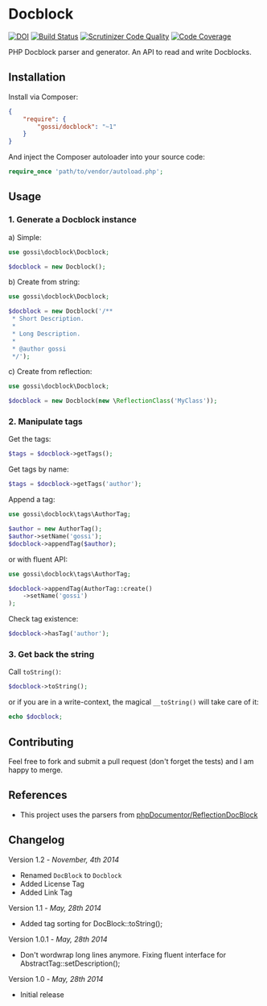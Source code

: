 # Docblock

[![DOI](https://zenodo.org/badge/doi/10.5281/zenodo.10182.png)](http://dx.doi.org/10.5281/zenodo.10182)
[![Build Status](https://travis-ci.org/gossi/docblock.svg?branch=master)](https://travis-ci.org/gossi/docblock)
[![Scrutinizer Code Quality](https://scrutinizer-ci.com/g/gossi/docblock/badges/quality-score.png?b=master)](https://scrutinizer-ci.com/g/gossi/docblock/?branch=master)
[![Code Coverage](https://scrutinizer-ci.com/g/gossi/docblock/badges/coverage.png?b=master)](https://scrutinizer-ci.com/g/gossi/docblock/?branch=master)

PHP Docblock parser and generator. An API to read and write Docblocks.

## Installation

Install via Composer:

```json
{
	"require": {
		"gossi/docblock": "~1"
	}
}
```

And inject the Composer autoloader into your source code:

```php
require_once 'path/to/vendor/autoload.php';
```

## Usage

### 1. Generate a Docblock instance

a) Simple:

```php
use gossi\docblock\Docblock;

$docblock = new Docblock();
```

b) Create from string:

```php
use gossi\docblock\Docblock;

$docblock = new Docblock('/**
 * Short Description.
 *
 * Long Description.
 *
 * @author gossi
 */');
```

c) Create from reflection:

```php
use gossi\docblock\Docblock;

$docblock = new Docblock(new \ReflectionClass('MyClass'));
```

### 2. Manipulate tags

Get the tags:

```php
$tags = $docblock->getTags();
```

Get tags by name:

```php
$tags = $docblock->getTags('author');
```

Append a tag:

```php
use gossi\docblock\tags\AuthorTag;

$author = new AuthorTag();
$author->setName('gossi');
$docblock->appendTag($author);
```

or with fluent API:

```php
use gossi\docblock\tags\AuthorTag;

$docblock->appendTag(AuthorTag::create()
	->setName('gossi')
);
```

Check tag existence:

```php
$docblock->hasTag('author');
```

### 3. Get back the string

Call `toString()`:

```php
$docblock->toString();
```

or if you are in a write-context, the magical `__toString()` will take care of it:

```php
echo $docblock;
```

## Contributing

Feel free to fork and submit a pull request (don't forget the tests) and I am happy to merge.

## References

- This project uses the parsers from [phpDocumentor/ReflectionDocBlock](https://github.com/phpDocumentor/ReflectionDocBlock)

## Changelog

Version 1.2 - *November, 4th 2014*

* Renamed `DocBlock` to `Docblock`
* Added License Tag
* Added Link Tag

Version 1.1 - *May, 28th 2014*

* Added tag sorting for DocBlock::toString();

Version 1.0.1 - *May, 28th 2014*

* Don't wordwrap long lines anymore. Fixing fluent interface for AbstractTag::setDescription();

Version 1.0 - *May, 28th 2014*

* Initial release